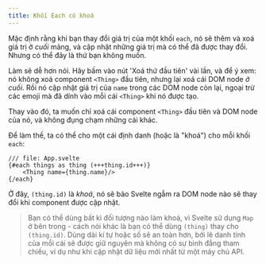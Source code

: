 ```yaml
---
title: Khối Each có khoá
---
```



Mặc định rằng khi bạn thay đổi giá trị của một khối `each`, nó sẽ thêm và xoá giá trị ở _cuối_ mảng, và cập nhật những giá trị mà có thể đã được thay đổi. Nhưng có thể đây là thứ bạn không muốn.

Làm sẽ dễ hơn nói. Hãy bấm vào nút 'Xoá thứ đầu tiên' vài lần, và để ý xem: nó không xoá component `<Thing>` đầu tiên, nhưng lại xoá cái DOM node _ở cuối_. Rồi nó cập nhật giá trị của `name` trong các DOM node còn lại, ngoại trừ các emoji mà đã dính vào mỗi cái `<Thing>` khi nó được tạo.

Thay vào đó, ta muốn chỉ xoá cái component `<Thing>` đầu tiên và DOM node của nó, và không đụng chạm những cái khác.

Để làm thế, ta có thể cho một cái định danh (hoặc là "khoá") cho mỗi khối `each`:

```svelte
/// file: App.svelte
{#each things as thing (+++thing.id+++)}
	<Thing name={thing.name}/>
{/each}
```

Ở đây, `(thing.id)` là _khoá_, nó sẽ bảo Svelte ngẫm ra DOM node nào sẽ thay đổi khi component được cập nhật.

<!-- FIXME: dịch "identity persists without referential equality" như thế nào? -->
> Bạn có thể dùng bất kì đối tượng nào làm khoá, vì Svelte sử dụng `Map` ở bên trong - cách nói khác là bạn có thể dùng `(thing)` thay cho `(thing.id)`. Dùng dải kí tự hoặc số sẽ an toàn hơn, bởi lẽ danh tính của mỗi cái sẽ được giữ nguyên mà không có sự bình đẳng tham chiếu, ví dụ như khi cập nhật dữ liệu mới nhất từ một máy chủ API.